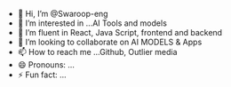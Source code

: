 - 👋 Hi, I’m @Swaroop-eng
- 👀 I’m interested in ...AI Tools and models
- 🌱 I’m fluent in React, Java Script, frontend and backend
- 💞️ I’m looking to collaborate on AI MODELS & Apps
- 📫 How to reach me ...Github, Outlier media
- 😄 Pronouns: ...
- ⚡ Fun fact: ...

<!---
Swaroop-eng/Swaroop-eng is a ✨ special ✨ repository because its `README.md` (this file) appears on your GitHub profile.
You can click the Preview link to take a look at your changes.
--->
